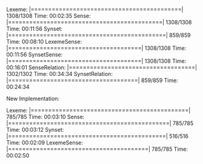 Lexeme: |===========================================| 1308/1308 Time: 00:02:35
Sense: |============================================| 1308/1308 Time: 00:11:56
Synset: |=============================================| 859/859 Time: 00:08:10
LexemeSense: |======================================| 1308/1308 Time: 00:11:56
SynsetSense: |======================================| 1308/1308 Time: 00:16:01
SenseRelation: |====================================| 1302/1302 Time: 00:34:34
SynsetRelation: |=====================================| 859/859 Time: 00:24:34




New Implementation:

Lexeme: |=============================================| 785/785 Time: 00:03:10
Sense: |==============================================| 785/785 Time: 00:03:12
Synset: |=============================================| 516/516 Time: 00:02:09
LexemeSense: |========================================| 785/785 Time: 00:02:50
